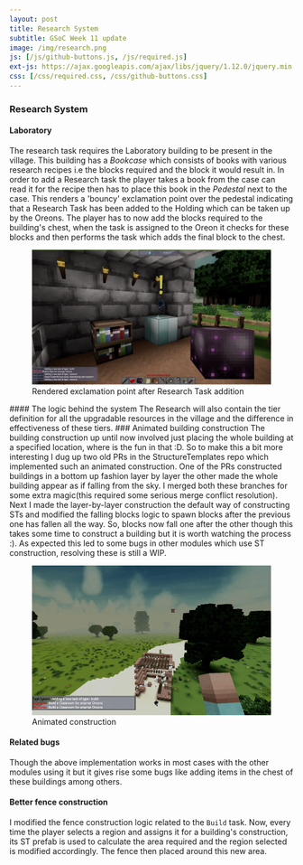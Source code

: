 ```yaml
---
layout: post
title: Research System 
subtitle: GSoC Week 11 update
image: /img/research.png
js: [/js/github-buttons.js, /js/required.js]
ext-js: https://ajax.googleapis.com/ajax/libs/jquery/1.12.0/jquery.min.js
css: [/css/required.css, /css/github-buttons.css]
---
```

### Research System
#### Laboratory 
The research task requires the Laboratory building to be present in the village. This building has a _Bookcase_ which consists of books with  various research recipes i.e the blocks required and the block it would result in. In order to add a Research task the player takes a book from the
case can read it for the recipe then has to place this book in the _Pedestal_ next to the case. This renders a 'bouncy' exclamation point over the pedestal indicating that a Research Task has been added to the Holding which can be taken up by the Oreons. The player has to now add the
blocks required to the building's chest, when the task is assigned to the Oreon it checks for these blocks and then performs the task which adds the final block to the chest.
<figure>
<img src="/img/bookpedestal.png">
<figcaption>Rendered exclamation point after Research Task addition</figcaption>
</figure>
#### The logic behind the system
The Research will also contain the tier definition for all the upgradable resources in the village and the difference in effectiveness of these tiers. 
### Animated building construction
The building construction up until now involved just placing the whole building at a specified location, where is the fun in that :D. So to make this a bit more interesting I dug up two old PRs in the StructureTemplates repo which implemented such an animated construction. One of the PRs constructed
buildings in a bottom up fashion layer by layer the other made the whole building appear as if falling from the sky. I merged both these branches for some extra magic(this required some serious merge conflict resolution). Next I made the layer-by-layer construction the default way of 
constructing STs and modified the falling blocks logic to spawn blocks after the previous one has fallen all the way. So, blocks now fall one after the other though this takes some time to construct a building but it is worth watching the process :). As expected this led to some bugs in 
other modules which use ST construction, resolving these is still a WIP. 
<figure>
<img src="/img/building.gif">
<figcaption>Animated construction</figcaption>
</figure>

#### Related bugs
Though the above implementation works in most cases with the other modules using it but it gives rise some bugs like adding items in the chest of these buildings among others.

#### Better fence construction
I modified the fence construction logic related to the `Build` task. Now, every time the player selects a region and assigns it for a building's construction, its ST prefab is used to calculate the area required and the region selected is modified accordingly. The fence then placed around
this new area.